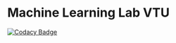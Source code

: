 # Machine Learning Lab VTU

[![Codacy Badge](https://api.codacy.com/project/badge/Grade/daa6b222a6a748a79f242afdedd88524)](https://app.codacy.com/app/iamvinitk/Machine-Learning-Lab-VTU?utm_source=github.com&utm_medium=referral&utm_content=iamvinitk/Machine-Learning-Lab-VTU&utm_campaign=Badge_Grade_Dashboard)
